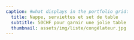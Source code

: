 ```yaml
---
caption: #what displays in the portfolio grid:
  title: Nappe, serviettes et set de table
  subtitle: 50CHF pour garnir une jolie table
  thumbnail: assets/img/liste/congélateur.jpg
---
```

